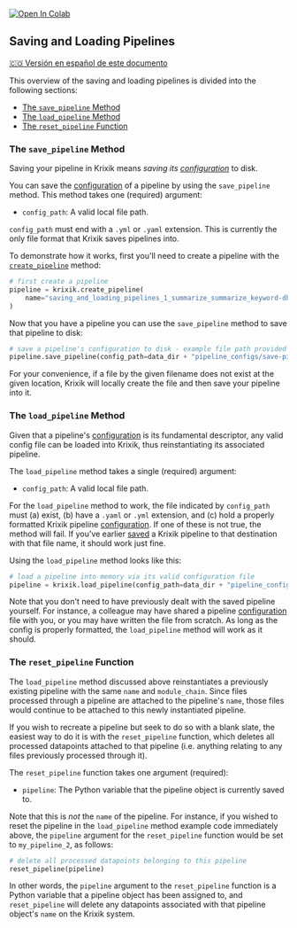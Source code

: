 <a href="https://colab.research.google.com/github/krixik-ai/krixik-docs/blob/main/docs/system/pipeline_creation/saving_and_loading_pipelines.ipynb" target="_parent"><img src="https://colab.research.google.com/assets/colab-badge.svg" alt="Open In Colab"/></a>

## Saving and Loading Pipelines
[🇨🇴 Versión en español de este documento](https://krixik-docs.readthedocs.io/es-main/sistema/creacion_de_pipelines/guardar_y_cargar_pipelines/)

This overview of the saving and loading pipelines is divided into the following sections:

- [The `save_pipeline` Method](#the-save_pipeline-method)
- [The `load_pipeline` Method](#the-load_pipeline-method)
- [The `reset_pipeline` Function](#the-reset_pipeline-function)

### The `save_pipeline` Method

Saving your pipeline in Krixik means *saving its [configuration](pipeline_config.md)* to disk.

You can save the [configuration](pipeline_config.md) of a pipeline by using the `save_pipeline` method. This method takes one (required) argument:

- `config_path`: A valid local file path.

`config_path` must end with a `.yml` or `.yaml` extension. This is currently the only file format that Krixik saves pipelines into.

To demonstrate how it works, first you'll need to create a pipeline with the [`create_pipeline`](create_pipeline.md) method:


```python
# first create a pipeline
pipeline = krixik.create_pipeline(
    name="saving_and_loading_pipelines_1_summarize_summarize_keyword-db", module_chain=["summarize", "summarize", "keyword-db"]
)
```

Now that you have a pipeline you can use the `save_pipeline` method to save that pipeline to disk:


```python
# save a pipeline's configuration to disk - example file path provided
pipeline.save_pipeline(config_path=data_dir + "pipeline_configs/save-pipeline-demo.yaml")
```

For your convenience, if a file by the given filename does not exist at the given location, Krixik will locally create the file and then save your pipeline
 into it.

### The `load_pipeline` Method

Given that a pipeline's [configuration](pipeline_config.md) is its fundamental descriptor, any valid config file can be loaded into Krixik, thus reinstantiating its associated pipeline.

The `load_pipeline` method takes a single (required) argument:

- `config_path`: A valid local file path.

For the `load_pipeline` method to work, the file indicated by `config_path` must (a) exist, (b) have a `.yaml` or `.yml` extension, and (c) hold a properly formatted Krixik pipeline [configuration](pipeline_config.md). If one of these is not true, the method will fail. If you've earlier [saved](#the-save_pipeline-method) a Krixik pipeline to that destination with that file name, it should work just fine. 

Using the `load_pipeline` method looks like this:


```python
# load a pipeline into memory via its valid configuration file
pipeline = krixik.load_pipeline(config_path=data_dir + "pipeline_configs/save-pipeline-demo.yaml")
```

Note that you don't need to have previously dealt with the saved pipeline yourself. For instance, a colleague may have shared a pipeline [configuration](pipeline_config.md) file with you, or you may have written the file from scratch. As long as the config is properly formatted, the `load_pipeline` method will work as it should.

### The `reset_pipeline` Function

The `load_pipeline` method discussed above reinstantiates a previously existing pipeline with the same `name` and `module_chain`. Since files processed through a pipeline are attached to the pipeline's `name`, those files would continue to be attached to this newly instantiated pipeline.

If you wish to recreate a pipeline but seek to do so with a blank slate, the easiest way to do it is with the `reset_pipeline` function, which deletes all processed datapoints attached to that pipeline (i.e. anything relating to any files previously processed through it).

The `reset_pipeline` function takes one argument (required):

- `pipeline`: The Python variable that the pipeline object is currently saved to.

Note that this is _not_ the `name` of the pipeline. For instance, if you wished to reset the pipeline in the `load_pipeline` method example code immediately above, the `pipeline` argument for the `reset_pipeline` function would be set to `my_pipeline_2`, as follows:


```python
# delete all processed datapoints belonging to this pipeline
reset_pipeline(pipeline)
```

In other words, the `pipeline` argument to the `reset_pipeline` function is a Python variable that a pipeline object has been assigned to, and `reset_pipeline` will delete any datapoints associated with that pipeline object's `name` on the Krixik system.
